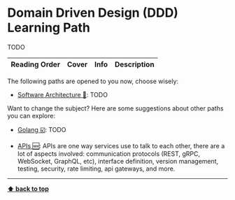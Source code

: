 [//]: # (Auto generated file from templates)

# Domain Driven Design (DDD) Learning Path

TODO

| Reading Order | Cover | Info | Description |
| :---: | :---: | :--- | :--- |

The following paths are opened to you now, choose wisely:

- [Software Architecture :construction:](/content/paths/software-architecture.md): TODO


Want to change the subject? Here are some suggestions about other paths you can explore:

- [Golang :ballot_box_with_check:](/content/paths/golang.md): TODO

- [APIs :new:](/content/paths/apis.md): APIs are one way services use to talk to each other, there are a lot of aspects involved: communication protocols (REST, gRPC, WebSocket, GraphQL, etc), interface definition, version management, testing, security, rate limiting, api gateways, and more.


---
[**⬆ back to top**](#domain-driven-design-(ddd)-learning-path)
